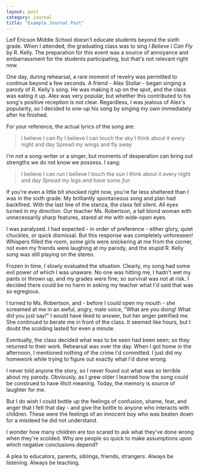 ```yaml
--- 
layout: post
category: journal
title: "Example Journal Post"
---
```


Leif Ericson Middle School doesn't educate students beyond the sixth grade. When I attended, the graduating class was to sing *I Believe I Can Fly* by R. Kelly. The preparation for this event was a source of annoyance and embarrassment for the students participating, but that's not relevant right now.

One day, during rehearsal, a rare moment of revelry was permitted to continue beyond a few seconds. A friend - Alex Stollar - began singing a parody of R. Kelly's song. He was making it up on the spot, and the class was eating it up. Alex was very popular, but whether this contributed to his song's positive reception is not clear. Regardless, I was jealous of Alex's popularity, so I decided to one-up his song by singing my own immediately after he finished.

For your reference, the actual lyrics of the song are:

> I believe I can fly
> I believe I can touch the sky
> I think about it every night and day
> Spread my wings and fly away

I'm not a song-writer or a singer, but moments of desperation can bring out strengths we do not know we possess. I sang:

> I believe I can *run*
> I believe I touch the *sun*
> I think about it every night and day
> *Spread my legs and have some fun*

If you're even a little bit shocked right now, you're far less sheltered than I was in the sixth grade. My brilliantly spontaneous song and plan had backfired. With the last line of the stanza, the class fell silent. All eyes turned in my direction. Our teacher Ms. Robertson, a tall blond woman with unnecessarily sharp features, stared at me with wide-open eyes.

I was paralyzed. I had expected - in order of preference - either glory, quiet chuckles, or quick dismissal. But this response was completely unforeseen! Whispers filled the room, some girls were snickering at me from the corner, not even my friends were laughing at my parody, and the stupid R. Kelly song was still playing on the stereo.

Frozen in time, I slowly evaluated the situation. Clearly, my song had some evil power of which I was unaware. No one was hitting me, I hadn't wet my pants or thrown up, and my grades were fine; so survival was not at risk. I decided there could be no harm in asking my teacher what I'd said that was so egregious.

I turned to Ms. Robertson, and - before I could open my mouth - she screamed at me in an awful, angry, male voice, "What are you doing! What did you just say!" I would have liked to answer, but her anger petrified me. She continued to berate me in front of the class. It seemed like hours, but I doubt the scolding lasted for even a minute.

Eventually, the class decided what was to be seen had been seen; so they returned to their work. Rehearsal was over the day. When I got home in the afternoon, I mentioned nothing of the crime I'd committed. I just did my homework while trying to figure out exactly what I'd done wrong.

I never told anyone the story, so I never found out what was so terrible about my parody. Obviously, as I grew older I learned how the song could be construed to have illicit meaning. Today, the memory is source of laughter for me.

But I do wish I could bottle up the feelings of confusion, shame, fear, and anger that I felt that day - and give the bottle to anyone who interacts with children. These were the feelings of an innocent boy who was beaten down for a misdeed he did not understand.

I wonder how many children are too scared to ask what they've done wrong when they're scolded. Why are people so quick to make assumptions upon which negative conclusions depend?

A plea to educators, parents, siblings, friends, strangers: Always be listening. Always be teaching.